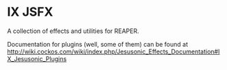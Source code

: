 # IX JSFX
A collection of effects and utilities for REAPER.

Documentation for plugins (well, some of them) can be found at http://wiki.cockos.com/wiki/index.php/Jesusonic_Effects_Documentation#IX_Jesusonic_Plugins
